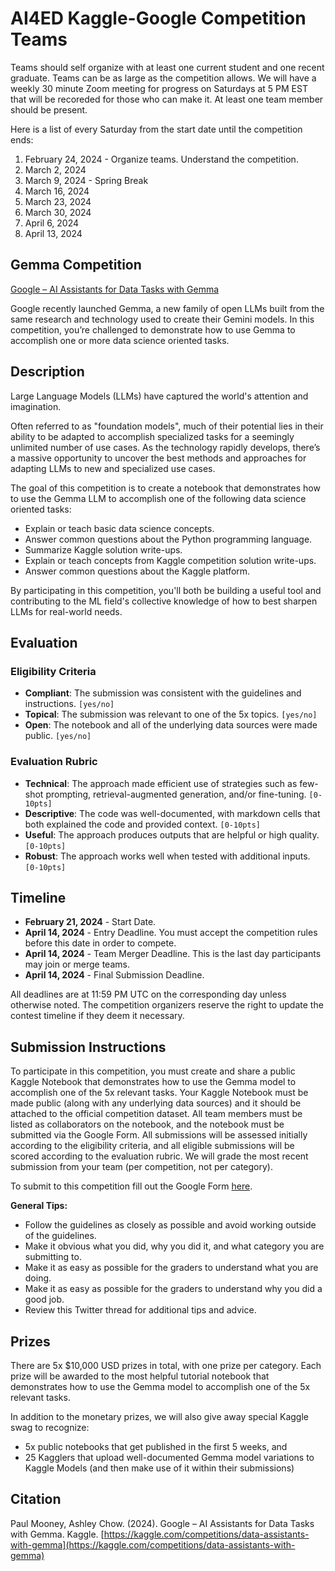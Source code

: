 # AI4ED Kaggle-Google Competition Teams

Teams should self organize with at least one current student and one recent graduate.  Teams can be as large as the competition allows.  We will have a weekly 30 minute Zoom meeting for progress on Saturdays at 5 PM EST that will be recoreded for those who can make it. At least one team member should be present.

Here is a list of every Saturday from the start date until the competition ends:

1. February 24, 2024 - Organize teams. Understand the competition.
2. March 2, 2024
3. March 9, 2024 - Spring Break  
4. March 16, 2024
5. March 23, 2024
6. March 30, 2024
7. April 6, 2024
8. April 13, 2024

## Gemma Competition

[Google – AI Assistants for Data Tasks with Gemma](https://www.kaggle.com/competitions/data-assistants-with-gemma/) 

Google recently launched Gemma, a new family of open LLMs built from the same research and technology used to create their Gemini models. In this competition, you’re challenged to demonstrate how to use Gemma to accomplish one or more data science oriented tasks.


## Description

Large Language Models (LLMs) have captured the world's attention and imagination.

Often referred to as "foundation models", much of their potential lies in their ability to be adapted to accomplish specialized tasks for a seemingly unlimited number of use cases. As the technology rapidly develops, there’s a massive opportunity to uncover the best methods and approaches for adapting LLMs to new and specialized use cases.

The goal of this competition is to create a notebook that demonstrates how to use the Gemma LLM to accomplish one of the following data science oriented tasks:

- Explain or teach basic data science concepts.
- Answer common questions about the Python programming language.
- Summarize Kaggle solution write-ups.
- Explain or teach concepts from Kaggle competition solution write-ups.
- Answer common questions about the Kaggle platform.

By participating in this competition, you'll both be building a useful tool and contributing to the ML field's collective knowledge of how to best sharpen LLMs for real-world needs.

## Evaluation

### Eligibility Criteria

- **Compliant**: The submission was consistent with the guidelines and instructions. `[yes/no]`
- **Topical**: The submission was relevant to one of the 5x topics. `[yes/no]`
- **Open**: The notebook and all of the underlying data sources were made public. `[yes/no]`

### Evaluation Rubric

- **Technical**: The approach made efficient use of strategies such as few-shot prompting, retrieval-augmented generation, and/or fine-tuning. `[0-10pts]`
- **Descriptive**: The code was well-documented, with markdown cells that both explained the code and provided context. `[0-10pts]`
- **Useful**: The approach produces outputs that are helpful or high quality. `[0-10pts]`
- **Robust**: The approach works well when tested with additional inputs. `[0-10pts]`

## Timeline

- **February 21, 2024** - Start Date.
- **April 14, 2024** - Entry Deadline. You must accept the competition rules before this date in order to compete.
- **April 14, 2024** - Team Merger Deadline. This is the last day participants may join or merge teams.
- **April 14, 2024** - Final Submission Deadline.

All deadlines are at 11:59 PM UTC on the corresponding day unless otherwise noted. The competition organizers reserve the right to update the contest timeline if they deem it necessary.

## Submission Instructions

To participate in this competition, you must create and share a public Kaggle Notebook that demonstrates how to use the Gemma model to accomplish one of the 5x relevant tasks. Your Kaggle Notebook must be made public (along with any underlying data sources) and it should be attached to the official competition dataset. All team members must be listed as collaborators on the notebook, and the notebook must be submitted via the Google Form. All submissions will be assessed initially according to the eligibility criteria, and all eligible submissions will be scored according to the evaluation rubric. We will grade the most recent submission from your team (per competition, not per category).

To submit to this competition fill out the Google Form [here](https://example.com/form).

**General Tips:**

- Follow the guidelines as closely as possible and avoid working outside of the guidelines.
- Make it obvious what you did, why you did it, and what category you are submitting to.
- Make it as easy as possible for the graders to understand what you are doing.
- Make it as easy as possible for the graders to understand why you did a good job.
- Review this Twitter thread for additional tips and advice.

## Prizes

There are 5x $10,000 USD prizes in total, with one prize per category. Each prize will be awarded to the most helpful tutorial notebook that demonstrates how to use the Gemma model to accomplish one of the 5x relevant tasks.

In addition to the monetary prizes, we will also give away special Kaggle swag to recognize:

- 5x public notebooks that get published in the first 5 weeks, and
- 25 Kagglers that upload well-documented Gemma model variations to Kaggle Models (and then make use of it within their submissions)

## Citation

Paul Mooney, Ashley Chow. (2024). Google – AI Assistants for Data Tasks with Gemma. Kaggle. [https://kaggle.com/competitions/data-assistants-with-gemma](https://kaggle.com/competitions/data-assistants-with-gemma)
```
